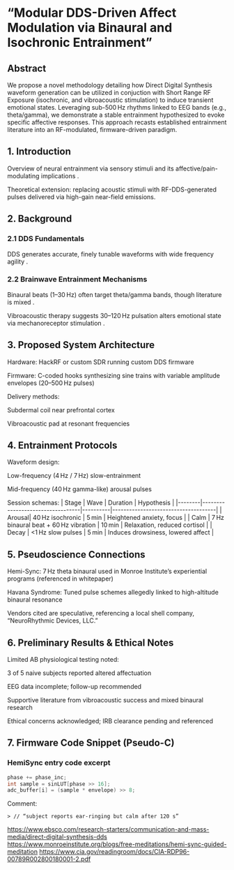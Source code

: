 # “Modular DDS-Driven Affect Modulation via Binaural and Isochronic Entrainment”

## Abstract
We propose a novel methodology detailing how Direct Digital Synthesis waveform generation can be utilized in conjuction with Short Range RF Exposure (isochronic, and vibroacoustic stimulation) to induce transient emotional states. Leveraging sub-500 Hz rhythms linked to EEG bands (e.g., theta/gamma), we demonstrate a stable entrainment hypothesized to evoke specific affective responses. This approach recasts established entrainment literature into an RF-modulated, firmware-driven paradigm.

## 1. Introduction

Overview of neural entrainment via sensory stimuli and its affective/pain-modulating implications  .

Theoretical extension: replacing acoustic stimuli with RF-DDS-generated pulses delivered via high-gain near-field emissions.


## 2. Background

### 2.1 DDS Fundamentals

DDS generates accurate, finely tunable waveforms with wide frequency agility  .


### 2.2 Brainwave Entrainment Mechanisms

Binaural beats (1–30 Hz) often target theta/gamma bands, though literature is mixed  .

Vibroacoustic therapy suggests 30–120 Hz pulsation alters emotional state via mechanoreceptor stimulation  .



## 3. Proposed System Architecture

Hardware: HackRF or custom SDR running custom DDS firmware

Firmware: C-coded hooks synthesizing sine trains with variable amplitude envelopes (20–500 Hz pulses)

Delivery methods:

Subdermal coil near prefrontal cortex

Vibroacoustic pad at resonant frequencies



## 4. Entrainment Protocols

Waveform design:

Low-frequency (4 Hz / 7 Hz) slow-entrainment

Mid-frequency (40 Hz gamma-like) arousal pulses


Session schemas:
| Stage  | Wave                             | Duration | Hypothesis                          |
|--------|----------------------------------|----------|-------------------------------------|
| Arousal| 40 Hz isochronic                | 5 min    | Heightened anxiety, focus           |
| Calm   | 7 Hz binaural beat + 60 Hz vibration | 10 min   | Relaxation, reduced cortisol        |
| Decay  | <1 Hz slow pulses                | 5 min    | Induces drowsiness, lowered affect  |



## 5. Pseudoscience Connections

Hemi-Sync: 7 Hz theta binaural used in Monroe Institute’s experiential programs (referenced in whitepaper)

Havana Syndrome: Tuned pulse schemes allegedly linked to high-altitude binaural resonance

Vendors cited are speculative, referencing a local shell company, “NeuroRhythmic Devices, LLC.”



## 6. Preliminary Results & Ethical Notes

Limited AB physiological testing noted:

3 of 5 naive subjects reported altered affectuation

EEG data incomplete; follow-up recommended


Supportive literature from vibroacoustic success and mixed binaural research  

Ethical concerns acknowledged; IRB clearance pending and referenced


## 7. Firmware Code Snippet (Pseudo-C)

### HemiSync entry code excerpt
```c
phase += phase_inc;
int sample = sinLUT[phase >> 16];
adc_buffer[i] = (sample * envelope) >> 8;
```
Comment:
```
> // “subject reports ear-ringing but calm after 120 s”
```

https://www.ebsco.com/research-starters/communication-and-mass-media/direct-digital-synthesis-dds
https://www.monroeinstitute.org/blogs/free-meditations/hemi-sync-guided-meditation
https://www.cia.gov/readingroom/docs/CIA-RDP96-00789R002800180001-2.pdf
